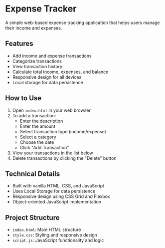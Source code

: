 # Expense Tracker

A simple web-based expense tracking application that helps users manage their income and expenses.

## Features

- Add income and expense transactions
- Categorize transactions
- View transaction history
- Calculate total income, expenses, and balance
- Responsive design for all devices
- Local storage for data persistence

## How to Use

1. Open `index.html` in your web browser
2. To add a transaction:
   - Enter the description
   - Enter the amount
   - Select transaction type (income/expense)
   - Select a category
   - Choose the date
   - Click "Add Transaction"
3. View your transactions in the list below
4. Delete transactions by clicking the "Delete" button

## Technical Details

- Built with vanilla HTML, CSS, and JavaScript
- Uses Local Storage for data persistence
- Responsive design using CSS Grid and Flexbox
- Object-oriented JavaScript implementation

## Project Structure

- `index.html`: Main HTML structure
- `style.css`: Styling and responsive design
- `script.js`: JavaScript functionality and logic
